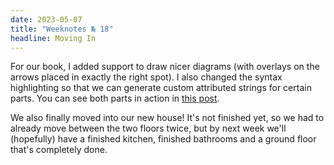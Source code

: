 ```yaml
---
date: 2023-05-07
title: "Weeknotes № 18"
headline: Moving In
---
```


For our book, I added support to draw nicer diagrams (with overlays on the arrows placed in exactly the right spot). I also changed the syntax highlighting so that we can generate custom attributed strings for certain parts. You can see both parts in action in [this post](https://m.objc.io/@chris/110304502914075277).

We also finally moved into our new house! It's not finished yet, so we had to already move between the two floors twice, but by next week we'll (hopefully) have a finished kitchen, finished bathrooms and a ground floor that's completely done.
